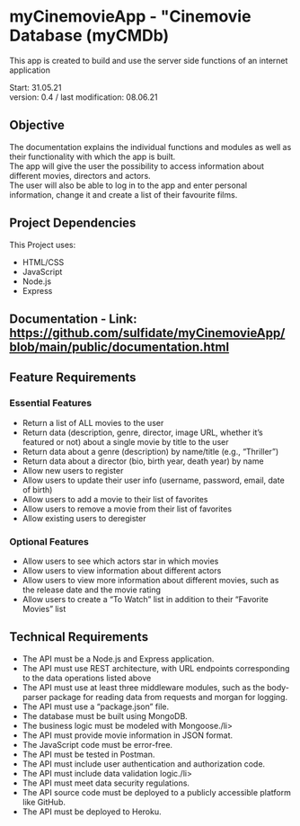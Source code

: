 # myCinemovieApp - "Cinemovie Database (myCMDb)
This app is created to build and use the server side functions of an internet application

Start: 31.05.21
<br>version: 0.4 / last modification: 08.06.21

## Objective
The documentation explains the individual functions and modules as well as their functionality with which the app is built.<br>
The app will give the user the possibility to access information about different movies, directors and actors.<br>
The user will also be able to log in to the app and enter personal information, change it and create a list of their favourite films.<br>

## Project Dependencies
This Project uses:
- HTML/CSS
- JavaScript
- Node.js
- Express

## Documentation - Link: https://github.com/sulfidate/myCinemovieApp/blob/main/public/documentation.html


## Feature Requirements
### Essential Features
- Return a list of ALL movies to the user
- Return data (description, genre, director, image URL, whether it’s featured or not) about a single movie by title to the user
- Return data about a genre (description) by name/title (e.g., “Thriller”)
- Return data about a director (bio, birth year, death year) by name
- Allow new users to register
- Allow users to update their user info (username, password, email, date of birth)
- Allow users to add a movie to their list of favorites
- Allow users to remove a movie from their list of favorites
- Allow existing users to deregister
### Optional Features
- Allow users to see which actors star in which movies
- Allow users to view information about different actors
- Allow users to view more information about different movies, such as the release date and the movie rating
- Allow users to create a “To Watch” list in addition to their “Favorite Movies” list
## Technical Requirements
- The API must be a Node.js and Express application.
- The API must use REST architecture, with URL endpoints corresponding to the data operations listed above
- The API must use at least three middleware modules, such as the body-parser package for reading data from requests and morgan for logging.
- The API must use a “package.json” file.
- The database must be built using MongoDB.
- The business logic must be modeled with Mongoose./li>
- The API must provide movie information in JSON format.
- The JavaScript code must be error-free.
- The API must be tested in Postman.
- The API must include user authentication and authorization code.
- The API must include data validation logic./li>
- The API must meet data security regulations.
- The API source code must be deployed to a publicly accessible platform like GitHub.
- The API must be deployed to Heroku.

